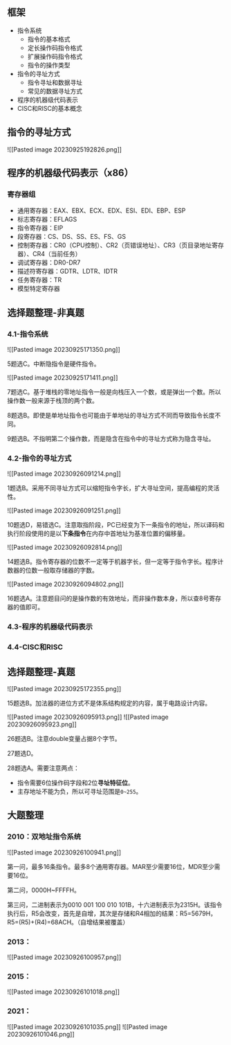 
## 框架

- 指令系统
	- 指令的基本格式
	- 定长操作码指令格式
	- 扩展操作码指令格式
	- 指令的操作类型
- 指令的寻址方式
	- 指令寻址和数据寻址
	- 常见的数据寻址方式
- 程序的机器级代码表示
- CISC和RISC的基本概念

## 指令的寻址方式

![[Pasted image 20230925192826.png]]

## 程序的机器级代码表示（x86）

### 寄存器组

- 通用寄存器：EAX、EBX、ECX、EDX、ESI、EDI、EBP、ESP
- 标志寄存器：EFLAGS
- 指令寄存器：EIP
- 段寄存器：CS、DS、SS、ES、FS、GS
- 控制寄存器：CR0（CPU控制）、CR2（页错误地址）、CR3（页目录地址寄存器）、CR4（当前任务）
- 调试寄存器：DR0-DR7
- 描述符寄存器：GDTR、LDTR、IDTR
- 任务寄存器：TR
- 模型特定寄存器

## 选择题整理-非真题

### 4.1-指令系统

![[Pasted image 20230925171350.png]]

5题选C。中断隐指令是硬件指令。

![[Pasted image 20230925171411.png]]

7题选C。基于堆栈的零地址指令一般是向栈压入一个数，或是弹出一个数。所以操作数一般来源于栈顶的两个数。

8题选B。即使是单地址指令也可能由于单地址的寻址方式不同而导致指令长度不同。

9题选B。不指明第二个操作数，而是隐含在指令中的寻址方式称为隐含寻址。

### 4.2-指令的寻址方式

![[Pasted image 20230926091214.png]]

1题选B。采用不同寻址方式可以缩短指令字长，扩大寻址空间，提高编程的灵活性。

![[Pasted image 20230926091251.png]]

10题选D，易错选C。注意取指阶段，PC已经变为下一条指令的地址，所以译码和执行阶段使用的是以**下条指令**在内存中首地址为基准位置的偏移量。

![[Pasted image 20230926092814.png]]

14题选B。指令寄存器的位数不一定等于机器字长，但一定等于指令字长。程序计数器的位数一般取存储器的字数。

![[Pasted image 20230926094802.png]]

16题选A。注意题目问的是操作数的有效地址，而非操作数本身，所以查8号寄存器的值即可。

### 4.3-程序的机器级代码表示

### 4.4-CISC和RISC

## 选择题整理-真题

![[Pasted image 20230925172355.png]]

15题选B。加法器的进位方式不是体系结构规定的内容，属于电路设计内容。

![[Pasted image 20230926095913.png]]
![[Pasted image 20230926095923.png]]

26题选B。注意double变量占据8个字节。

27题选D。

28题选A。需要注意两点：
- 指令需要6位操作码字段和2位**寻址特征位**。
- 主存地址不能为负，所以可寻址范围是`0~255`。

## 大题整理

### 2010：双地址指令系统

![[Pasted image 20230926100941.png]]

第一问，最多16条指令。最多8个通用寄存器。MAR至少需要16位，MDR至少需要16位。

第二问，0000H\~FFFFH。

第三问，二进制表示为0010 001 100 010 101B，十六进制表示为2315H。该指令执行后，R5会改变，首先是自增，其次是存储和R4相加的结果：R5=5679H，R5=(R5)+(R4)=68ACH。（自增结果被覆盖）

### 2013：

![[Pasted image 20230926100957.png]]

### 2015：

![[Pasted image 20230926101018.png]]

### 2021：

![[Pasted image 20230926101035.png]]
![[Pasted image 20230926101046.png]]

